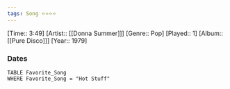 ```yaml
---
tags: Song ⭐⭐⭐⭐ 
---
```

[Time:: 3:49]
[Artist:: [[Donna Summer]]]
[Genre:: Pop]
[Played:: 1]
[Album:: [[Pure Disco]]]
[Year:: 1979]
### Dates
````dataview
TABLE Favorite_Song
WHERE Favorite_Song = "Hot Stuff"
````
